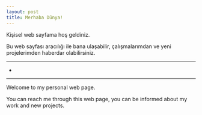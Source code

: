 ```yaml
---
layout: post
title: Merhaba Dünya!
---
```


Kişisel web sayfama hoş geldiniz.

Bu web sayfası aracılığı ile bana ulaşabilir, çalışmalarımdan ve yeni projelerimden haberdar olabilirsiniz.

---
-
---
Welcome to my personal web page.

You can reach me through this web page, you can be informed about my work and new projects.
